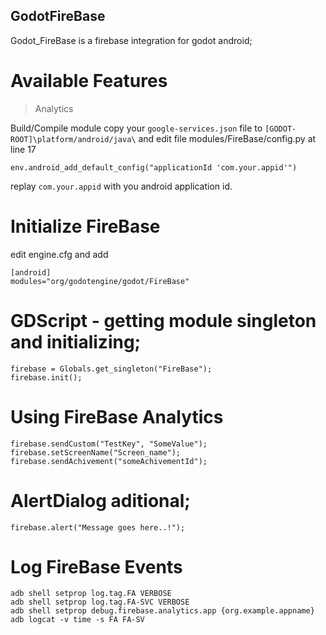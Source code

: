 ## GodotFireBase
Godot_FireBase is a firebase integration for godot android;

# Available Features
> Analytics

Build/Compile module
copy your `google-services.json` file to `[GODOT-ROOT]\platform/android/java\` and edit file modules/FireBase/config.py at line 17
```
env.android_add_default_config("applicationId 'com.your.appid'")
```
replay `com.your.appid` with you android application id.

# Initialize FireBase

edit engine.cfg and add
```
[android]
modules="org/godotengine/godot/FireBase"
```

# GDScript - getting module singleton and initializing;
```
firebase = Globals.get_singleton("FireBase");
firebase.init();
```
# Using FireBase Analytics
```
firebase.sendCustom("TestKey", "SomeValue");
firebase.setScreenName("Screen_name");
firebase.sendAchivement("someAchivementId");
```

# AlertDialog aditional;
```
firebase.alert("Message goes here..!");
```

# Log FireBase Events

```
adb shell setprop log.tag.FA VERBOSE
adb shell setprop log.tag.FA-SVC VERBOSE
adb shell setprop debug.firebase.analytics.app {org.example.appname}
adb logcat -v time -s FA FA-SV
```
